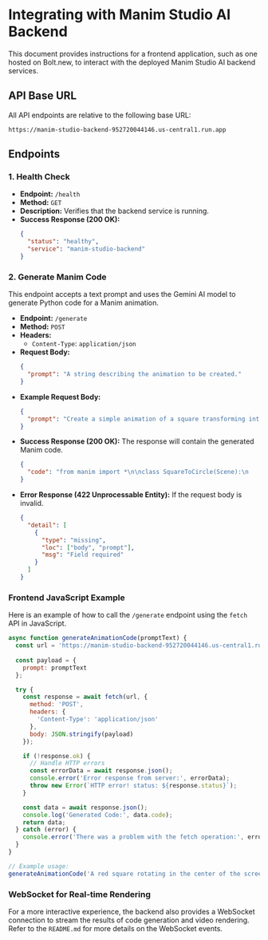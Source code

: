 # Integrating with Manim Studio AI Backend

This document provides instructions for a frontend application, such as one hosted on Bolt.new, to interact with the deployed Manim Studio AI backend services.

## API Base URL

All API endpoints are relative to the following base URL:

`https://manim-studio-backend-952720044146.us-central1.run.app`

## Endpoints

### 1. Health Check

- **Endpoint:** `/health`
- **Method:** `GET`
- **Description:** Verifies that the backend service is running.
- **Success Response (200 OK):**
  ```json
  {
    "status": "healthy",
    "service": "manim-studio-backend"
  }
  ```

### 2. Generate Manim Code

This endpoint accepts a text prompt and uses the Gemini AI model to generate Python code for a Manim animation.

- **Endpoint:** `/generate`
- **Method:** `POST`
- **Headers:**
  - `Content-Type`: `application/json`
- **Request Body:**
  ```json
  {
    "prompt": "A string describing the animation to be created."
  }
  ```
- **Example Request Body:**
  ```json
  {
    "prompt": "Create a simple animation of a square transforming into a circle."
  }
  ```
- **Success Response (200 OK):**
  The response will contain the generated Manim code.
  ```json
  {
    "code": "from manim import *\n\nclass SquareToCircle(Scene):\n    def construct(self):\n        square = Square()\n        circle = Circle()\n        self.play(Create(square))\n        self.play(Transform(square, circle))\n        self.play(FadeOut(square))"
  }
  ```
- **Error Response (422 Unprocessable Entity):**
  If the request body is invalid.
  ```json
  {
    "detail": [
      {
        "type": "missing",
        "loc": ["body", "prompt"],
        "msg": "Field required"
      }
    ]
  }
  ```

### Frontend JavaScript Example

Here is an example of how to call the `/generate` endpoint using the `fetch` API in JavaScript.

```javascript
async function generateAnimationCode(promptText) {
  const url = 'https://manim-studio-backend-952720044146.us-central1.run.app/generate';
  
  const payload = {
    prompt: promptText
  };

  try {
    const response = await fetch(url, {
      method: 'POST',
      headers: {
        'Content-Type': 'application/json'
      },
      body: JSON.stringify(payload)
    });

    if (!response.ok) {
      // Handle HTTP errors
      const errorData = await response.json();
      console.error('Error response from server:', errorData);
      throw new Error(`HTTP error! status: ${response.status}`);
    }

    const data = await response.json();
    console.log('Generated Code:', data.code);
    return data;
  } catch (error) {
    console.error('There was a problem with the fetch operation:', error);
  }
}

// Example usage:
generateAnimationCode('A red square rotating in the center of the screen.');
```

### WebSocket for Real-time Rendering

For a more interactive experience, the backend also provides a WebSocket connection to stream the results of code generation and video rendering. Refer to the `README.md` for more details on the WebSocket events.

```